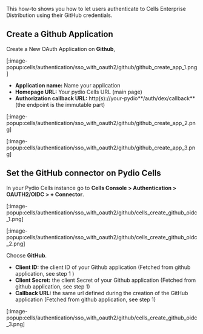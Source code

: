 This how-to shows you how to let users authenticate to Cells Enterprise Distribution using their GitHub credentials.

## Create a Github Application

Create a New OAuth Application on **Github**,

[:image-popup:cells/authentication/sso_with_oauth2/github/github_create_app_1.png]

- **Application name:** Name your application
- **Homepage URL:** Your pydio Cells URL (main page)
- **Authorization callback URL:** http(s)://your-pydio**/auth/dex/callback** (the endpoint is the immutable part)

[:image-popup:cells/authentication/sso_with_oauth2/github/github_create_app_2.png]

[:image-popup:cells/authentication/sso_with_oauth2/github/github_create_app_3.png]

## Set the GitHub connector on Pydio Cells

In your Pydio Cells instance go to **Cells Console > Authentication > OAUTH2/OIDC > + Connector**.

[:image-popup:cells/authentication/sso_with_oauth2/github/cells_create_github_oidc_1.png]

[:image-popup:cells/authentication/sso_with_oauth2/github/cells_create_github_oidc_2.png]

Choose **GitHub**.

- **Client ID:** the client ID of your Github application (Fetched from github application, see step 1 )
- **Client Secret:** the client Secret of your Github application (Fetched from github application, see step 1)
- **Callback URL:** the same url defined during the creation of the GitHub application (Fetched from github application, see step 1)

[:image-popup:cells/authentication/sso_with_oauth2/github/cells_create_github_oidc_3.png]